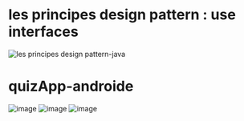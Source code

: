 # les principes design pattern : use interfaces
![les principes design pattern-java](https://user-images.githubusercontent.com/78349294/167507312-15dc5e48-bffc-4e58-a74f-93e579f69189.png)

# quizApp-androide
![image](https://user-images.githubusercontent.com/93160017/162697968-a4290270-6ffc-4c72-93a9-ef4c61f3be0f.png)
![image](https://user-images.githubusercontent.com/93160017/162697982-3fb18fad-e2a0-4fec-9b38-2da6240de826.png)
![image](https://user-images.githubusercontent.com/93160017/162697987-3b94593c-c5c3-4fb8-b812-6d4c2e65b2d8.png)
